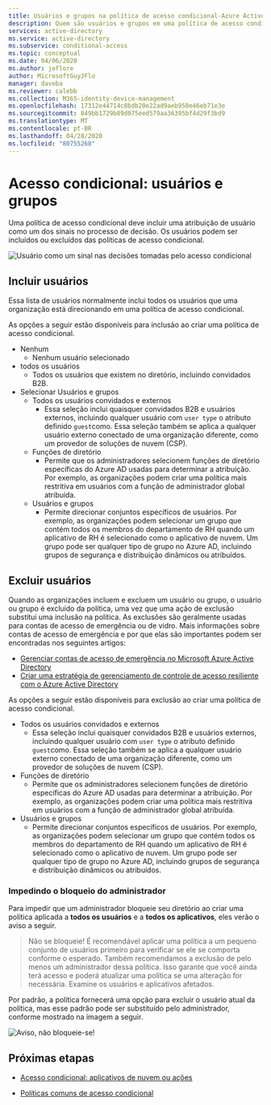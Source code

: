 ```yaml
---
title: Usuários e grupos na política de acesso condicional-Azure Active Directory
description: Quem são usuários e grupos em uma política de acesso condicional do Azure AD
services: active-directory
ms.service: active-directory
ms.subservice: conditional-access
ms.topic: conceptual
ms.date: 04/06/2020
ms.author: joflore
author: MicrosoftGuyJFlo
manager: daveba
ms.reviewer: calebb
ms.collection: M365-identity-device-management
ms.openlocfilehash: 17312e44714c8bdb20e22ad9aeb950e46eb71e3e
ms.sourcegitcommit: 849bb1729b89d075eed579aa36395bf4d29f3bd9
ms.translationtype: MT
ms.contentlocale: pt-BR
ms.lasthandoff: 04/28/2020
ms.locfileid: "80755268"
---
```

# <a name="conditional-access-users-and-groups"></a>Acesso condicional: usuários e grupos

Uma política de acesso condicional deve incluir uma atribuição de usuário como um dos sinais no processo de decisão. Os usuários podem ser incluídos ou excluídos das políticas de acesso condicional. 

![Usuário como um sinal nas decisões tomadas pelo acesso condicional](./media/concept-conditional-access-users-groups/conditional-access-users-and-groups.png)

## <a name="include-users"></a>Incluir usuários

Essa lista de usuários normalmente inclui todos os usuários que uma organização está direcionando em uma política de acesso condicional. 

As opções a seguir estão disponíveis para inclusão ao criar uma política de acesso condicional.

- Nenhum
   - Nenhum usuário selecionado
- todos os usuários
   - Todos os usuários que existem no diretório, incluindo convidados B2B.
- Selecionar Usuários e grupos
   - Todos os usuários convidados e externos
      - Essa seleção inclui quaisquer convidados B2B e usuários externos, incluindo qualquer usuário com `user type` o atributo definido `guest`como. Essa seleção também se aplica a qualquer usuário externo conectado de uma organização diferente, como um provedor de soluções de nuvem (CSP). 
   - Funções de diretório
      - Permite que os administradores selecionem funções de diretório específicas do Azure AD usadas para determinar a atribuição. Por exemplo, as organizações podem criar uma política mais restritiva em usuários com a função de administrador global atribuída.
   - Usuários e grupos
      - Permite direcionar conjuntos específicos de usuários. Por exemplo, as organizações podem selecionar um grupo que contém todos os membros do departamento de RH quando um aplicativo de RH é selecionado como o aplicativo de nuvem. Um grupo pode ser qualquer tipo de grupo no Azure AD, incluindo grupos de segurança e distribuição dinâmicos ou atribuídos.

## <a name="exclude-users"></a>Excluir usuários

Quando as organizações incluem e excluem um usuário ou grupo, o usuário ou grupo é excluído da política, uma vez que uma ação de exclusão substitui uma inclusão na política. As exclusões são geralmente usadas para contas de acesso de emergência ou de vidro. Mais informações sobre contas de acesso de emergência e por que elas são importantes podem ser encontradas nos seguintes artigos: 

* [Gerenciar contas de acesso de emergência no Microsoft Azure Active Directory](../users-groups-roles/directory-emergency-access.md)
* [Criar uma estratégia de gerenciamento de controle de acesso resiliente com o Azure Active Directory](../authentication/concept-resilient-controls.md)

As opções a seguir estão disponíveis para exclusão ao criar uma política de acesso condicional.

- Todos os usuários convidados e externos
   - Essa seleção inclui quaisquer convidados B2B e usuários externos, incluindo qualquer usuário com `user type` o atributo definido `guest`como. Essa seleção também se aplica a qualquer usuário externo conectado de uma organização diferente, como um provedor de soluções de nuvem (CSP). 
- Funções de diretório
   - Permite que os administradores selecionem funções de diretório específicas do Azure AD usadas para determinar a atribuição. Por exemplo, as organizações podem criar uma política mais restritiva em usuários com a função de administrador global atribuída.
- Usuários e grupos
   - Permite direcionar conjuntos específicos de usuários. Por exemplo, as organizações podem selecionar um grupo que contém todos os membros do departamento de RH quando um aplicativo de RH é selecionado como o aplicativo de nuvem. Um grupo pode ser qualquer tipo de grupo no Azure AD, incluindo grupos de segurança e distribuição dinâmicos ou atribuídos.

### <a name="preventing-administrator-lockout"></a>Impedindo o bloqueio do administrador

Para impedir que um administrador bloqueie seu diretório ao criar uma política aplicada a **todos os usuários** e a **todos os aplicativos**, eles verão o aviso a seguir.

> Não se bloqueie! É recomendável aplicar uma política a um pequeno conjunto de usuários primeiro para verificar se ele se comporta conforme o esperado. Também recomendamos a exclusão de pelo menos um administrador dessa política. Isso garante que você ainda terá acesso e poderá atualizar uma política se uma alteração for necessária. Examine os usuários e aplicativos afetados.

Por padrão, a política fornecerá uma opção para excluir o usuário atual da política, mas esse padrão pode ser substituído pelo administrador, conforme mostrado na imagem a seguir. 

![Aviso, não bloqueie-se!](./media/concept-conditional-access-users-groups/conditional-access-users-and-groups-lockout-warning.png)

## <a name="next-steps"></a>Próximas etapas

- [Acesso condicional: aplicativos de nuvem ou ações](concept-conditional-access-cloud-apps.md)

- [Políticas comuns de acesso condicional](concept-conditional-access-policy-common.md)
